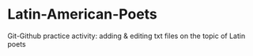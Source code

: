# Latin-American-Poets
Git-Github practice activity: adding &amp; editing txt files on the topic of Latin poets

